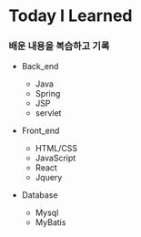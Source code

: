 # Today I Learned


### 배운 내용을 복습하고 기록

- Back_end
  - Java
  - Spring
  - JSP
  - servlet
  
- Front_end
  - HTML/CSS
  - JavaScript
  - React
  - Jquery
  
- Database
  - Mysql
  - MyBatis
